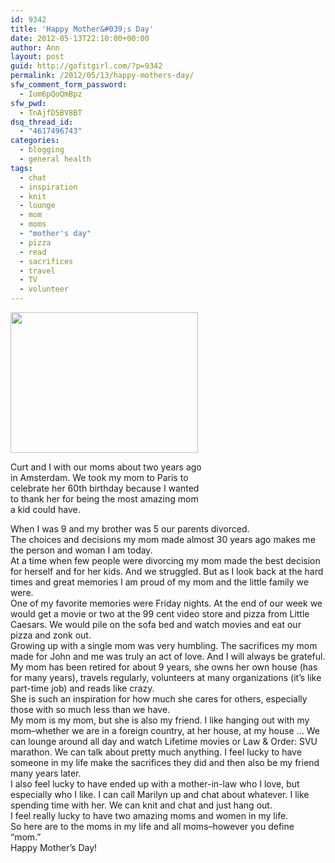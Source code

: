 ```yaml
---
id: 9342
title: 'Happy Mother&#039;s Day'
date: 2012-05-13T22:10:00+00:00
author: Ann
layout: post
guid: http://gofitgirl.com/?p=9342
permalink: /2012/05/13/happy-mothers-day/
sfw_comment_form_password:
  - Ium6pQoQmBpz
sfw_pwd:
  - TnAjfD5BV8BT
dsq_thread_id:
  - "4617496743"
categories:
  - blogging
  - general health
tags:
  - chat
  - inspiration
  - knit
  - lounge
  - mom
  - moms
  - "mother's day"
  - pizza
  - read
  - sacrifices
  - travel
  - TV
  - volunteer
---
```

<div id="attachment_9343" style="width: 310px" class="wp-caption alignleft">
  <a href="http://gofitgirl.com/?attachment_id=9343" rel="attachment wp-att-9343"><img class="size-medium wp-image-9343" title="moms" src="http://gofitgirl.com/wp-content/uploads/2012/05/moms-300x225.jpg" alt="" width="300" height="225" /></a>
  
  <p class="wp-caption-text">
    Curt and I with our moms about two years ago in Amsterdam. We took my mom to Paris to celebrate her 60th birthday because I wanted to thank her for being the most amazing mom a kid could have.
  </p>
</div>

  
When I was 9 and my brother was 5 our parents divorced.  
The choices and decisions my mom made almost 30 years ago makes me the person and woman I am today.  
At a time when few people were divorcing my mom made the best decision for herself and for her kids. And we struggled. But as I look back at the hard times and great memories I am proud of my mom and the little family we were.  
One of my favorite memories were Friday nights. At the end of our week we would get a movie or two at the 99 cent video store and pizza from Little Caesars. We would pile on the sofa bed and watch movies and eat our pizza and zonk out.  
Growing up with a single mom was very humbling. The sacrifices my mom made for John and me was truly an act of love. And I will always be grateful.  
My mom has been retired for about 9 years, she owns her own house (has for many years), travels regularly, volunteers at many organizations (it&#8217;s like part-time job) and reads like crazy.  
She is such an inspiration for how much she cares for others, especially those with so much less than we have.  
My mom is my mom, but she is also my friend. I like hanging out with my mom&#8211;whether we are in a foreign country, at her house, at my house &#8230; We can lounge around all day and watch Lifetime movies or Law & Order: SVU marathon. We can talk about pretty much anything. I feel lucky to have someone in my life make the sacrifices they did and then also be my friend many years later.  
I also feel lucky to have ended up with a mother-in-law who I love, but especially who I like. I can call Marilyn up and chat about whatever. I like spending time with her. We can knit and chat and just hang out.  
I feel really lucky to have two amazing moms and women in my life.  
So here are to the moms in my life and all moms&#8211;however you define &#8220;mom.&#8221;  
Happy Mother&#8217;s Day!